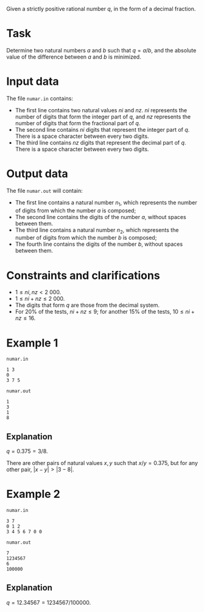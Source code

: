 Given a strictly positive rational number $q$, in the form of a decimal fraction.

# Task

Determine two natural numbers $a$ and $b$ such that $q = a / b$, and the absolute value of the difference between $a$ and $b$ is minimized.

# Input data

The file `numar.in` contains:

* The first line contains two natural values $ni$ and $nz$. $ni$ represents the number of digits that form the integer part of $q$, and $nz$ represents the number of digits that form the fractional part of $q$.
* The second line contains $ni$ digits that represent the integer part of $q$. There is a space character between every two digits.
* The third line contains $nz$ digits that represent the decimal part of $q$. There is a space character between every two digits.

# Output data

The file `numar.out` will contain:

* The first line contains a natural number $n_1$, which represents the number of digits from which the number $a$ is composed;
* The second line contains the digits of the number $a$, without spaces between them.
* The third line contains a natural number $n_2$, which represents the number of digits from which the number $b$ is composed;
* The fourth line contains the digits of the number $b$, without spaces between them.

# Constraints and clarifications

* $1 \leq ni, nz < 2 \ 000$.
* $1 \leq ni + nz \leq 2 \ 000$.
* The digits that form $q$ are those from the decimal system.
* For $20$% of the tests, $ni + nz \leq 9$; for another $15$% of the tests, $10 \leq ni + nz \leq 16$.

# Example 1

`numar.in`
```
1 3
0
3 7 5
```

`numar.out`
```
1
3
1
8
```

## Explanation

$q = 0.375 = 3 / 8$.

There are other pairs of natural values $x, y$ such that $x / y = 0.375$, but for any other pair, $|x-y| > |3-8|$.

# Example 2

`numar.in`
```
3 7
0 1 2
3 4 5 6 7 0 0
```

`numar.out`
```
7
1234567
6
100000
```

## Explanation

$q = 12.34567 = 1234567 / 100000$.